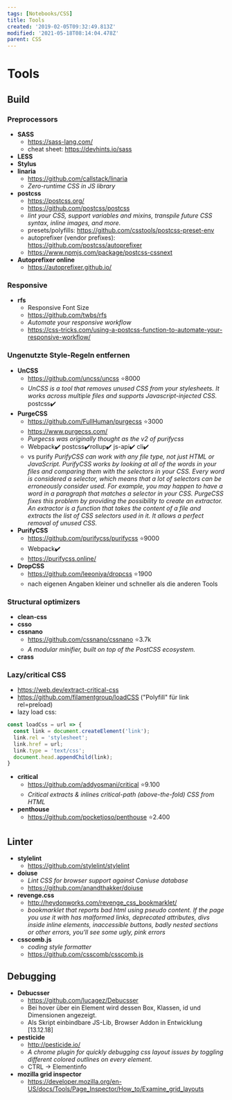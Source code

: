 ```yaml
---
tags: [Notebooks/CSS]
title: Tools
created: '2019-02-05T09:32:49.813Z'
modified: '2021-05-18T08:14:04.478Z'
parent: CSS
---
```


# Tools

## Build

### Preprocessors
- **SASS**
  - https://sass-lang.com/
  - cheat sheet: https://devhints.io/sass
- **LESS**
- **Stylus**
- **linaria**
  - https://github.com/callstack/linaria
  - *Zero-runtime CSS in JS library*
- **postcss**
  - https://postcss.org/
  - https://github.com/postcss/postcss
  - *lint your CSS, support variables and mixins, transpile future CSS syntax, inline images, and more.*
  - presets/polyfills: https://github.com/csstools/postcss-preset-env
  - autoprefixer (vendor prefixes): https://github.com/postcss/autoprefixer
  - https://www.npmjs.com/package/postcss-cssnext
- **Autoprefixer online**
  - https://autoprefixer.github.io/


### Responsive
- **rfs**
  - Responsive Font Size
  - https://github.com/twbs/rfs
  - *Automate your responsive workflow*
  - https://css-tricks.com/using-a-postcss-function-to-automate-your-responsive-workflow/


### Ungenutzte Style-Regeln entfernen
- **UnCSS**
  - https://github.com/uncss/uncss ⭐8000
  - *UnCSS is a tool that removes unused CSS from your stylesheets. It works across multiple files and supports Javascript-injected CSS.*
postcss✔️
- **PurgeCSS**
  - https://github.com/FullHuman/purgecss ⭐3000
  - https://www.purgecss.com/
  - *Purgecss was originally thought as the v2 of purifycss*
  - Webpack✔️ postcss✔️rollup✔️ js-api✔️ cli✔️
  - vs purify
    *PurifyCSS can work with any file type, not just HTML or JavaScript. PurifyCSS works by looking at all of the words in your files and comparing them with the selectors in your CSS. Every word is considered a selector, which means that a lot of selectors can be erroneously consider used. For example, you may happen to have a word in a paragraph that matches a selector in your CSS.
    PurgeCSS fixes this problem by providing the possibility to create an extractor. An extractor is a function that takes the content of a file and extracts the list of CSS selectors used in it. It allows a perfect removal of unused CSS.*
- **PurifyCSS**
  - https://github.com/purifycss/purifycss ⭐9000
  - Webpack✔️
  - https://purifycss.online/
- **DropCSS**
  - https://github.com/leeoniya/dropcss ⭐1900
  - nach eigenen Angaben kleiner und schneller als die anderen Tools


### Structural optimizers
- **clean-css**
- **csso**
- **cssnano**
  - https://github.com/cssnano/cssnano ⭐3.7k
  - *A modular minifier, built on top of the PostCSS ecosystem.*
- **crass**


### Lazy/critical CSS
- https://web.dev/extract-critical-css
- https://github.com/filamentgroup/loadCSS ("Polyfill" für link rel=preload)
- lazy load css:
```js
const loadCss = url => {
  const link = document.createElement('link');
  link.rel = 'stylesheet';
  link.href = url;
  link.type = 'text/css';
  document.head.appendChild(link);
}
```
- **critical**
  - https://github.com/addyosmani/critical ⭐9.100
  - *Critical extracts & inlines critical-path (above-the-fold) CSS from HTML*
- **penthouse**
  - https://github.com/pocketjoso/penthouse ⭐2.400


## Linter
- **stylelint**
  - https://github.com/stylelint/stylelint
- **doiuse**
  - *Lint CSS for browser support against Caniuse database*
  - https://github.com/anandthakker/doiuse
- **revenge.css**
  - http://heydonworks.com/revenge_css_bookmarklet/
  - *bookmarklet that reports bad html using pseudo content. If the page you use it with has malformed links, deprecated attributes, divs inside inline elements, inaccessible buttons, badly nested sections or other errors, you'll see some ugly, pink errors*
- **csscomb.js**
  - *coding style formatter*
  - https://github.com/csscomb/csscomb.js


## Debugging
- **Debucsser**
  - https://github.com/lucagez/Debucsser
  - Bei hover über ein Element wird dessen Box, Klassen, id und Dimensionen angezeigt.
  - Als Skript einbindbare JS-Lib, Browser Addon in Entwicklung [13.12.18]
- **pesticide**
  - http://pesticide.io/
  - *A chrome plugin for quickly debugging css layout issues by toggling different colored outlines on every element.*
  - CTRL -\> Elementinfo
- **mozilla grid inspector**
  - https://developer.mozilla.org/en-US/docs/Tools/Page_Inspector/How_to/Examine_grid_layouts

